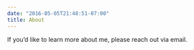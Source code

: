 ```yaml
---
date: "2016-05-05T21:48:51-07:00"
title: About
---
```


If you’d like to learn more about me, please reach out via email.